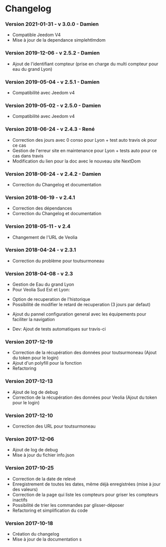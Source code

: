 # Changelog

### Version 2021-01-31 - v 3.0.0 - Damien

- Compatible Jeedom V4
- Mise à jour de la dependance simplehtlmdom

### Version 2019-12-06 - v 2.5.2 - Damien

- Ajout de l'identifiant compteur (prise en charge du multi compteur pour eau du grand Lyon)

### Version 2019-05-04 - v 2.5.1 - Damien

- Compatibilité avec Jeedom v4

### Version 2019-05-02 - v 2.5.0 - Damien

- Compatibilité avec Jeedom v4

### Version 2018-06-24 - v 2.4.3 - René

- Correction des jours avec 0 conso pour Lyon + test auto travis ok pour ce cas
- Gestion de l'erreur site en maintenance pour Lyon + tests auto pour ce cas dans travis
- Modification du lien pour la doc avec le nouveau site NextDom

### Version 2018-06-24 - v 2.4.2 - Damien

- Correction du Changelog et documentation

### Version 2018-06-19 - v 2.4.1

- Correction des dépendances
- Correction du Changelog et documentation

### Version 2018-05-11 - v 2.4

- Changement de l'URL de Veolia

### Version 2018-04-24 - v 2.3.1

- Correction du problème pour toutsurmoneau

### Version 2018-04-08 - v 2.3

- Gestion de Eau du grand Lyon
- Pour Veolia Sud Est et Lyon:

* Option de recuperation de l'historique
* Possibilité de modifier le retard de recuperation (3 jours par defaut)

- Ajout du pannel configuration general avec les équipements pour faciliter la navigation

- Dev: Ajout de tests automatiques sur travis-ci

### Version 2017-12-19

- Correction de la récupération des données pour toutsurmoneau (Ajout du token pour le login)
- Ajout d'un polyfill pour la fonction
- Refactoring

### Version 2017-12-13

- Ajout de log de debug
- Correction de la récupération des données pour Veolia (Ajout du token pour le login)

### Version 2017-12-10

- Correction des URL pour toutsurmoneau

### Version 2017-12-06

- Ajout de log de debug
- Mise à jour du fichier info.json

### Version 2017-10-25

- Correction de la date de relevé
- Enregistrement de toutes les dates, même déjà enregistrées (mise à jour des valeurs)
- Correction de la page qui liste les compteurs pour griser les compteurs inactifs
- Possibilité de trier les commandes par glisser-déposer
- Refactoring et simplification du code

### Version 2017-10-18

- Création du changelog
- Mise à jour de la documentation
  s
